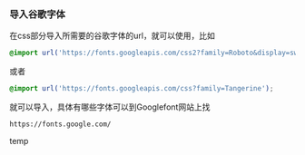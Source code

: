 ### 导入谷歌字体

在css部分导入所需要的谷歌字体的url，就可以使用，比如

```css
@import url('https://fonts.googleapis.com/css2?family=Roboto&display=swap');
```

或者

```css
@import url('https://fonts.googleapis.com/css?family=Tangerine');
```

就可以导入，具体有哪些字体可以到Googlefont网站上找

```http
https://fonts.google.com/
```

temp
